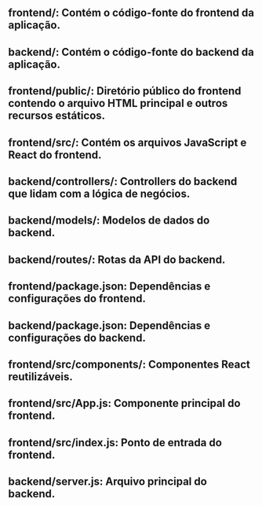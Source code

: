 ## frontend/: Contém o código-fonte do frontend da aplicação.
## backend/: Contém o código-fonte do backend da aplicação.
## frontend/public/: Diretório público do frontend contendo o arquivo HTML principal e outros recursos estáticos.
## frontend/src/: Contém os arquivos JavaScript e React do frontend.
## backend/controllers/: Controllers do backend que lidam com a lógica de negócios.
## backend/models/: Modelos de dados do backend.
## backend/routes/: Rotas da API do backend.
## frontend/package.json: Dependências e configurações do frontend.
## backend/package.json: Dependências e configurações do backend.
## frontend/src/components/: Componentes React reutilizáveis.
## frontend/src/App.js: Componente principal do frontend.
## frontend/src/index.js: Ponto de entrada do frontend.
## backend/server.js: Arquivo principal do backend.